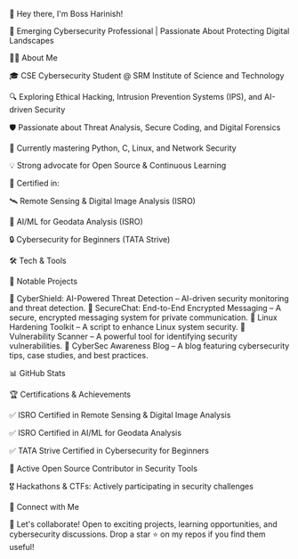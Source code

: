👋 Hey there, I'm Boss Harinish!

🚀 Emerging Cybersecurity Professional | Passionate About Protecting Digital Landscapes



👨‍💻 About Me

🎓 CSE Cybersecurity Student @ SRM Institute of Science and Technology

🔍 Exploring Ethical Hacking, Intrusion Prevention Systems (IPS), and AI-driven Security

🛡️ Passionate about Threat Analysis, Secure Coding, and Digital Forensics

🌱 Currently mastering Python, C, Linux, and Network Security

💡 Strong advocate for Open Source & Continuous Learning

📜 Certified in:

🛰 Remote Sensing & Digital Image Analysis (ISRO)

🤖 AI/ML for Geodata Analysis (ISRO)

🔒 Cybersecurity for Beginners (TATA Strive)



🛠️ Tech & Tools

       

🚀 Notable Projects

🔹 CyberShield: AI-Powered Threat Detection – AI-driven security monitoring and threat detection.
🔹 SecureChat: End-to-End Encrypted Messaging – A secure, encrypted messaging system for private communication.
🔹 Linux Hardening Toolkit – A script to enhance Linux system security.
🔹 Vulnerability Scanner – A powerful tool for identifying security vulnerabilities.
🔹 CyberSec Awareness Blog – A blog featuring cybersecurity tips, case studies, and best practices.

📊 GitHub Stats

  

🏆 Certifications & Achievements

✅ ISRO Certified in Remote Sensing & Digital Image Analysis

✅ ISRO Certified in AI/ML for Geodata Analysis

✅ TATA Strive Certified in Cybersecurity for Beginners

🎯 Active Open Source Contributor in Security Tools

🎖 Hackathons & CTFs: Actively participating in security challenges


🤝 Connect with Me

 

🚀 Let's collaborate! Open to exciting projects, learning opportunities, and cybersecurity discussions. Drop a star ⭐ on my repos if you find them useful!
